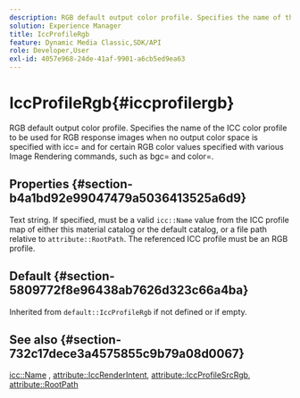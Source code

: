 ```yaml
---
description: RGB default output color profile. Specifies the name of the ICC color profile to be used for RGB response images when no output color space is specified with icc= and for certain RGB color values specified with various Image Rendering commands, such as bgc= and color=.
solution: Experience Manager
title: IccProfileRgb
feature: Dynamic Media Classic,SDK/API
role: Developer,User
exl-id: 4057e968-24de-41af-9901-a6cb5ed9ea63
---
```

# IccProfileRgb{#iccprofilergb}

RGB default output color profile. Specifies the name of the ICC color profile to be used for RGB response images when no output color space is specified with icc= and for certain RGB color values specified with various Image Rendering commands, such as bgc= and color=.

## Properties {#section-b4a1bd92e99047479a5036413525a6d9}

Text string. If specified, must be a valid `icc::Name` value from the ICC profile map of either this material catalog or the default catalog, or a file path relative to `attribute::RootPath`. The referenced ICC profile must be an RGB profile.

## Default {#section-5809772f8e96438ab7626d323c66a4ba}

Inherited from `default::IccProfileRgb` if not defined or if empty.

## See also {#section-732c17dece3a4575855c9b79a08d0067}

[icc::Name](../../../../../ir-api/material-cat/image-rendering-api-ref/c-ir-material-catalog/c-ir-icc-profile-map-reference/r-ir-name-icc.md#reference-7a293ede360e433782575f8f6a562ac2) , [attribute::IccRenderIntent](../../../../../ir-api/material-cat/image-rendering-api-ref/c-ir-material-catalog/c-ir-attributes-reference/r-ir-iccrenderintent.md#reference-3b80b7a4c25545a593c5076f318b5c40), [attribute::IccProfileSrcRgb](../../../../../ir-api/material-cat/image-rendering-api-ref/c-ir-material-catalog/c-ir-attributes-reference/r-ir-iccprofilesrcrgb.md#reference-2fb0f7cfc6e74813b82cd98ae165bd49), [attribute::RootPath](../../../../../ir-api/material-cat/image-rendering-api-ref/c-ir-material-catalog/c-ir-attributes-reference/r-ir-rootpath.md#reference-a4d7c96b62e14fcbad1740c702f160f3)
